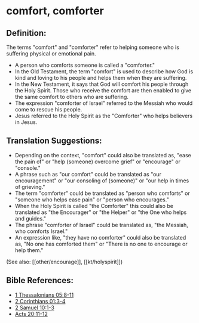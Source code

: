 # comfort, comforter #

## Definition: ##

The terms "comfort" and "comforter" refer to helping someone who is suffering physical or emotional pain.

* A person who comforts someone is called a "comforter."
* In the Old Testament, the term "comfort" is used to describe how God is kind and loving to his people and helps them when they are suffering.
* In the New Testament, it says that God will comfort his people through the Holy Spirit. Those who receive the comfort are then enabled to give the same comfort to others who are suffering.
* The expression "comforter of Israel" referred to the Messiah who would come to rescue his people.
* Jesus referred to the Holy Spirit as the "Comforter" who helps believers in Jesus.

## Translation Suggestions: ##

* Depending on the context, "comfort" could also be translated as, "ease the pain of" or "help (someone) overcome grief" or "encourage" or "console."
* A phrase such as "our comfort" could be translated as "our encouragement" or "our consoling of (someone)" or "our help in times of grieving."
* The term "comforter" could be translated as "person who comforts" or "someone who helps ease pain" or "person who encourages."
* When the Holy Spirit is called "the Comforter" this could also be translated as "the Encourager" or "the Helper" or "the One who helps and guides."
* The phrase "comforter of Israel" could be translated as, "the Messiah, who comforts Israel."
* An expression like, "they have no comforter" could also be translated as, "No one has comforted them" or "There is no one to encourage or help them."

(See also: [[other/encourage]], [[kt/holyspirit]])

## Bible References: ##

* [1 Thessalonians 05:8-11](en/tn/1th/help/05/08)
* [2 Corinthians 01:3-4](en/tn/2co/help/01/03)
* [2 Samuel 10:1-3](en/tn/2sa/help/10/01)
* [Acts 20:11-12](en/tn/act/help/20/11)